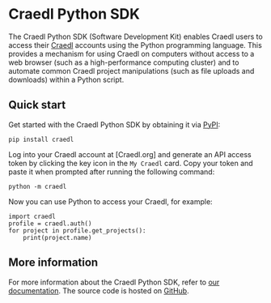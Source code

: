 # Craedl Python SDK

The Craedl Python SDK (Software Development Kit) enables Craedl users to access
their [Craedl](https://craedl.org) accounts using the Python programming
language. This provides a mechanism for using Craedl on computers without access
to a web browser (such as a high-performance computing cluster) and to automate
common Craedl project manipulations (such as file uploads and downloads) within
a Python script.

## Quick start

Get started with the Craedl Python SDK by obtaining it via
[PyPI](https://pypi.org/project/craedl/):

```
pip install craedl
```

Log into your Craedl account at [Craedl.org] and generate an API access token by
clicking the key icon in the `My Craedl` card. Copy your token and paste it when
prompted after running the following command:

```
python -m craedl
```

Now you can use Python to access your Craedl, for example:

```
import craedl
profile = craedl.auth()
for project in profile.get_projects():
    print(project.name)
```

## More information

For more information about the Craedl Python SDK, refer to
[our documentation](https://craedl-sdk-python.readthedocs.io). The source code
is hosted on [GitHub](https://github.com/craedl/craedl-sdk-python).
